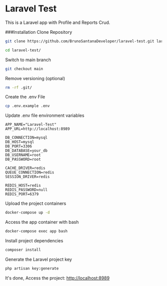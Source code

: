 
# Laravel Test
This is a Laravel app with Profile and Reports Crud.

###Installation
Clone Repository
```sh
git clone https://github.com/BrunoSantanaDeveloper/laravel-test.git laravel-test
```
```sh
cd laravel-test/
```


Switch to main branch
```sh
git checkout main
```


Remove versioning (optional)
```sh
rm -rf .git/
```


Create the .env File
```sh
cp .env.example .env
```


Update .env file environment variables
```dosini
APP_NAME="Laravel-Test"
APP_URL=http://localhost:8989

DB_CONNECTION=mysql
DB_HOST=mysql
DB_PORT=3306
DB_DATABASE=your_db
DB_USERNAME=root
DB_PASSWORD=root

CACHE_DRIVER=redis
QUEUE_CONNECTION=redis
SESSION_DRIVER=redis

REDIS_HOST=redis
REDIS_PASSWORD=null
REDIS_PORT=6379
```


Upload the project containers
```sh
docker-compose up -d
```


Access the app container with bash
```sh
docker-compose exec app bash
```


Install project dependencies
```sh
composer install
```


Generate the Laravel project key
```sh
php artisan key:generate
```


It's done, Access the project:
[http://localhost:8989](http://localhost:8989)
